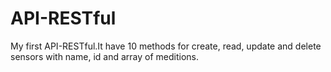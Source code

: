 # API-RESTful
My first API-RESTful.It have 10 methods for create, read, update and delete sensors with name, id and array of meditions.

